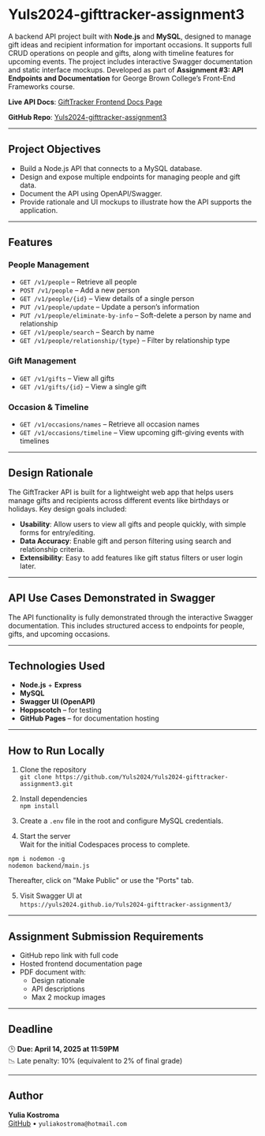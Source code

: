 # Yuls2024-gifttracker-assignment3

A backend API project built with **Node.js** and **MySQL**, designed to manage gift ideas and recipient information for important occasions. It supports full CRUD operations on people and gifts, along with timeline features for upcoming events. The project includes interactive Swagger documentation and static interface mockups. Developed as part of **Assignment #3: API Endpoints and Documentation** for George Brown College’s Front-End Frameworks course.


**Live API Docs**: [GiftTracker Frontend Docs Page](https://yuls2024.github.io/Yuls2024-gifttracker-assignment3/)

**GitHub Repo**: [Yuls2024-gifttracker-assignment3](https://github.com/Yuls2024/Yuls2024-gifttracker-assignment3)

---

## Project Objectives

- Build a Node.js API that connects to a MySQL database.
- Design and expose multiple endpoints for managing people and gift data.
- Document the API using OpenAPI/Swagger.
- Provide rationale and UI mockups to illustrate how the API supports the application.

---

## Features

### People Management
- `GET /v1/people` – Retrieve all people
- `POST /v1/people` – Add a new person
- `GET /v1/people/{id}` – View details of a single person
- `PUT /v1/people/update` – Update a person’s information
- `PUT /v1/people/eliminate-by-info` – Soft-delete a person by name and relationship
- `GET /v1/people/search` – Search by name
- `GET /v1/people/relationship/{type}` – Filter by relationship type

### Gift Management
- `GET /v1/gifts` – View all gifts
- `GET /v1/gifts/{id}` – View a single gift

### Occasion & Timeline
- `GET /v1/occasions/names` – Retrieve all occasion names
- `GET /v1/occasions/timeline` – View upcoming gift-giving events with timelines

---

## Design Rationale

The GiftTracker API is built for a lightweight web app that helps users manage gifts and recipients across different events like birthdays or holidays. Key design goals included:

- **Usability**: Allow users to view all gifts and people quickly, with simple forms for entry/editing.
- **Data Accuracy**: Enable gift and person filtering using search and relationship criteria.
- **Extensibility**: Easy to add features like gift status filters or user login later.

---

## API Use Cases Demonstrated in Swagger

The API functionality is fully demonstrated through the interactive Swagger documentation. This includes structured access to endpoints for people, gifts, and upcoming occasions. 

---

## Technologies Used

- **Node.js** + **Express**
- **MySQL**
- **Swagger UI (OpenAPI)**
- **Hoppscotch** – for testing
- **GitHub Pages** – for documentation hosting

---

## How to Run Locally

1. Clone the repository  
   `git clone https://github.com/Yuls2024/Yuls2024-gifttracker-assignment3.git`

2. Install dependencies  
   `npm install`

3. Create a `.env` file in the root and configure MySQL credentials.

4. Start the server  
    Wait for the initial Codespaces process to complete.
````
npm i nodemon -g
nodemon backend/main.js
````
Thereafter, click on "Make Public" or use the "Ports" tab.

5. Visit Swagger UI at  
   `https://yuls2024.github.io/Yuls2024-gifttracker-assignment3/`

---

## Assignment Submission Requirements

- GitHub repo link with full code
- Hosted frontend documentation page
- PDF document with:
  - Design rationale
  - API descriptions
  - Max 2 mockup images

---

## Deadline

🕒 **Due: April 14, 2025 at 11:59PM**  
📉 Late penalty: 10% (equivalent to 2% of final grade)

---

## Author

**Yulia Kostroma**  
[GitHub](https://github.com/yuls2024) • `yuliakostroma@hotmail.com`